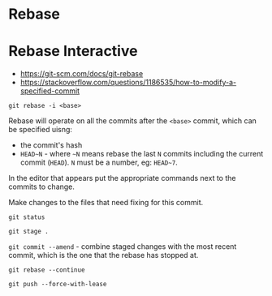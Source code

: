 # Rebase

# Rebase Interactive

- https://git-scm.com/docs/git-rebase
- https://stackoverflow.com/questions/1186535/how-to-modify-a-specified-commit

`git rebase -i <base>`

Rebase will operate on all the commits after the `<base>` commit, which can be specified uisng:
- the commit's hash
- `HEAD~N` - where `~N` means rebase the last `N` commits including the current commit (`HEAD`). `N` must be a number, eg: `HEAD~7`.

In the editor that appears put the appropriate commands next to the commits to change.

Make changes to the files that need fixing for this commit.

`git status`

`git stage .`

`git commit --amend` - combine staged changes with the most recent commit, which is the one that the rebase has stopped at.

`git rebase --continue`

`git push --force-with-lease`
